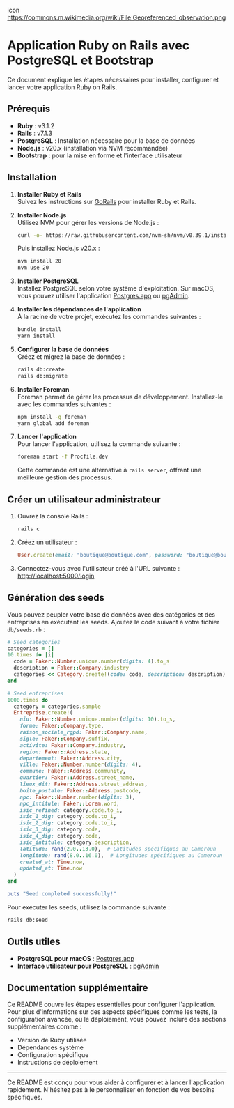 icon https://commons.m.wikimedia.org/wiki/File:Georeferenced_observation.png
# Application Ruby on Rails avec PostgreSQL et Bootstrap

Ce document explique les étapes nécessaires pour installer, configurer et lancer votre application Ruby on Rails.

## Prérequis

- **Ruby** : v3.1.2
- **Rails** : v7.1.3
- **PostgreSQL** : Installation nécessaire pour la base de données
- **Node.js** : v20.x (installation via NVM recommandée)
- **Bootstrap** : pour la mise en forme et l'interface utilisateur

## Installation

1. **Installer Ruby et Rails**  
   Suivez les instructions sur [GoRails](https://gorails.com/setup/) pour installer Ruby et Rails.

2. **Installer Node.js**  
   Utilisez NVM pour gérer les versions de Node.js :  
   ```bash
   curl -o- https://raw.githubusercontent.com/nvm-sh/nvm/v0.39.1/install.sh | bash
   ```
   Puis installez Node.js v20.x :  
   ```bash
   nvm install 20
   nvm use 20
   ```

3. **Installer PostgreSQL**  
   Installez PostgreSQL selon votre système d'exploitation. Sur macOS, vous pouvez utiliser l'application [Postgres.app](https://postgresapp.com/) ou [pgAdmin](https://www.pgadmin.org/).

4. **Installer les dépendances de l'application**  
   À la racine de votre projet, exécutez les commandes suivantes :  
   ```bash
   bundle install
   yarn install
   ```

5. **Configurer la base de données**  
   Créez et migrez la base de données :  
   ```bash
   rails db:create
   rails db:migrate
   ```

6. **Installer Foreman**  
   Foreman permet de gérer les processus de développement. Installez-le avec les commandes suivantes :  
   ```bash
   npm install -g foreman
   yarn global add foreman
   ```

7. **Lancer l'application**  
   Pour lancer l'application, utilisez la commande suivante :  
   ```bash
   foreman start -f Procfile.dev
   ```
   Cette commande est une alternative à `rails server`, offrant une meilleure gestion des processus.

## Créer un utilisateur administrateur

1. Ouvrez la console Rails :  
   ```bash
   rails c
   ```

2. Créez un utilisateur :  
   ```ruby
   User.create(email: "boutique@boutique.com", password: "boutique@boutique.com", password_confirmation: "boutique@boutique.com")
   ```

3. Connectez-vous avec l'utilisateur créé à l'URL suivante :  
   [http://localhost:5000/login](http://localhost:5000/login)

## Génération des seeds

Vous pouvez peupler votre base de données avec des catégories et des entreprises en exécutant les seeds. Ajoutez le code suivant à votre fichier `db/seeds.rb` :

```ruby
# Seed categories
categories = []
10.times do |i|
  code = Faker::Number.unique.number(digits: 4).to_s
  description = Faker::Company.industry
  categories << Category.create!(code: code, description: description)
end

# Seed entreprises
1000.times do
  category = categories.sample
  Entreprise.create!(
    niu: Faker::Number.unique.number(digits: 10).to_s,
    forme: Faker::Company.type,
    raison_sociale_rgpd: Faker::Company.name,
    sigle: Faker::Company.suffix,
    activite: Faker::Company.industry,
    region: Faker::Address.state,
    departement: Faker::Address.city,
    ville: Faker::Number.number(digits: 4),
    commune: Faker::Address.community,
    quartier: Faker::Address.street_name,
    lieux_dit: Faker::Address.street_address,
    boite_postale: Faker::Address.postcode,
    npc: Faker::Number.number(digits: 3),
    npc_intitule: Faker::Lorem.word,
    isic_refined: category.code.to_i,
    isic_1_dig: category.code.to_i,
    isic_2_dig: category.code.to_i,
    isic_3_dig: category.code,
    isic_4_dig: category.code,
    isic_intitule: category.description,
    latitude: rand(2.0..13.0),  # Latitudes spécifiques au Cameroun
    longitude: rand(8.0..16.0),  # Longitudes spécifiques au Cameroun
    created_at: Time.now,
    updated_at: Time.now
  )
end

puts "Seed completed successfully!"
```

Pour exécuter les seeds, utilisez la commande suivante :
```bash
rails db:seed
```

## Outils utiles

- **PostgreSQL pour macOS** : [Postgres.app](https://postgresapp.com/)
- **Interface utilisateur pour PostgreSQL** : [pgAdmin](https://www.pgadmin.org/)

## Documentation supplémentaire

Ce README couvre les étapes essentielles pour configurer l'application. Pour plus d'informations sur des aspects spécifiques comme les tests, la configuration avancée, ou le déploiement, vous pouvez inclure des sections supplémentaires comme :

- Version de Ruby utilisée
- Dépendances système
- Configuration spécifique
- Instructions de déploiement

---

Ce README est conçu pour vous aider à configurer et à lancer l'application rapidement. N'hésitez pas à le personnaliser en fonction de vos besoins spécifiques.
